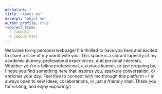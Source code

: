 ```yaml
---
permalink: /
title: "About me"
excerpt: "About me"
author_profile: true
redirect_from: 
  - /about/
  - /about.html
---
```


Welcome to my personal webpage! I'm thrilled to have you here and excited to share a slice of my world with you. This space is a vibrant tapestry of my academic journey, professional experiences, and personal interests. Whether you're a fellow professional, a curious learner, or just dropping by, I hope you find something here that inspires you, sparks a conversation, or enriches your day. Feel free to connect with me through this platform – I'm always open to new ideas, collaborations, or just a friendly chat. Thank you for visiting, and enjoy exploring:)
